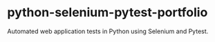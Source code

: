 # python-selenium-pytest-portfolio
Automated web application tests in Python using Selenium and Pytest.
